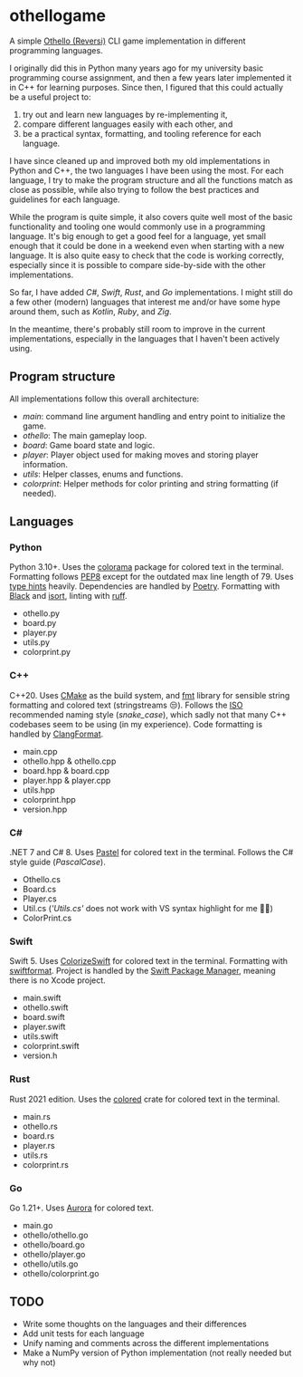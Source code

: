 # othellogame

A simple [Othello (Reversi)](https://en.wikipedia.org/wiki/Reversi) CLI game implementation in different programming languages.

I originally did this in Python many years ago for my university basic programming course assignment,
and then a few years later implemented it in C++ for learning purposes.
Since then, I figured that this could actually be a useful project to:

1. try out and learn new languages by re-implementing it,
2. compare different languages easily with each other, and
3. be a practical syntax, formatting, and tooling reference for each language.

I have since cleaned up and improved both my old implementations in Python and C++,
the two languages I have been using the most.
For each language, I try to make the program structure and all the functions match as close as possible,
while also trying to follow the best practices and guidelines for each language.

While the program is quite simple,
it also covers quite well most of the basic functionality and tooling one would commonly use in a programming language.
It's big enough to get a good feel for a language,
yet small enough that it could be done in a weekend even when starting with a new language.
It is also quite easy to check that the code is working correctly,
especially since it is possible to compare side-by-side with the other implementations.

So far, I have added *C#*, *Swift*, *Rust*, and *Go* implementations.
I might still do a few other (modern) languages that interest me and/or have some hype around them,
such as *Kotlin*, *Ruby*, and *Zig*.

In the meantime, there's probably still room to improve in the current implementations,
especially in the languages that I haven't been actively using.

## Program structure

All implementations follow this overall architecture:

* *main*: command line argument handling and entry point to initialize the game.
* *othello*: The main gameplay loop.
* *board*: Game board state and logic.
* *player*: Player object used for making moves and storing player information.
* *utils*: Helper classes, enums and functions.
* *colorprint*: Helper methods for color printing and string formatting (if needed).

## Languages

### Python

Python 3.10+.
Uses the [colorama](https://pypi.org/project/colorama/) package for colored text in the terminal.
Formatting follows [PEP8](https://www.python.org/dev/peps/pep-0008/) except for the outdated max line length of 79.
Uses [type hints](https://docs.python.org/3/library/typing.html#module-typing) heavily.
Dependencies are handled by [Poetry](https://github.com/python-poetry/poetry).
Formatting with [Black](https://github.com/psf/black) and [isort](https://github.com/PyCQA/isort),
linting with [ruff](https://github.com/astral-sh/ruff).

* othello.py
* board.py
* player.py
* utils.py
* colorprint.py

### C++

C++20. Uses [CMake](https://cmake.org/) as the build system,
and [fmt](https://github.com/fmtlib/fmt) library for sensible string formatting and colored text (stringstreams :unamused:).
Follows the [ISO](http://isocpp.github.io/CppCoreGuidelines/CppCoreGuidelines#Rl-camel) recommended naming style (*snake_case*),
which sadly not that many C++ codebases seem to be using (in my experience).
Code formatting is handled by [ClangFormat](https://clang.llvm.org/docs/ClangFormat.html).

* main.cpp
* othello.hpp & othello.cpp
* board.hpp & board.cpp
* player.hpp & player.cpp
* utils.hpp
* colorprint.hpp
* version.hpp

### C\#

.NET 7 and C# 8.
Uses [Pastel](https://github.com/silkfire/Pastel) for colored text in the terminal.
Follows the C# style guide (*PascalCase*).

* Othello.cs
* Board.cs
* Player.cs
* Util.cs (*'Utils.cs'* does not work with VS syntax highlight for me :man_shrugging:)
* ColorPrint.cs

### Swift

Swift 5.
Uses [ColorizeSwift](https://github.com/mtynior/ColorizeSwift) for colored text in the terminal.
Formatting with [swiftformat](https://github.com/nicklockwood/SwiftFormat).
Project is handled by the [Swift Package Manager](https://www.swift.org/package-manager/),
meaning there is no Xcode project.

* main.swift
* othello.swift
* board.swift
* player.swift
* utils.swift
* colorprint.swift
* version.h

### Rust

Rust 2021 edition.
Uses the [colored](https://crates.io/crates/colored) crate for colored text in the terminal.

* main.rs
* othello.rs
* board.rs
* player.rs
* utils.rs
* colorprint.rs

### Go

Go 1.21+.
Uses [Aurora](https://github.com/logrusorgru/aurora) for colored text.

* main.go
* othello/othello.go
* othello/board.go
* othello/player.go
* othello/utils.go
* othello/colorprint.go

## TODO

* Write some thoughts on the languages and their differences
* Add unit tests for each language
* Unify naming and comments across the different implementations
* Make a NumPy version of Python implementation (not really needed but why not)

